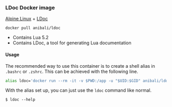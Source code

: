 ### LDoc Docker image

[Alpine Linux](http://www.alpinelinux.org/) +
[LDoc](https://github.com/stevedonovan/LDoc)

`docker pull anibali/ldoc`

* Contains Lua 5.2
* Contains LDoc, a tool for generating Lua documentation

#### Usage

The recommended way to use this container is to create a shell alias in
`.bashrc` or `.zshrc`. This can be achieved with the following line.

```sh
alias ldoc='docker run --rm -it -v $PWD:/app -u "$UID:$GID" anibali/ldoc'
```

With the alias set up, you can just use the `ldoc` command like normal.

```
$ ldoc --help
```
